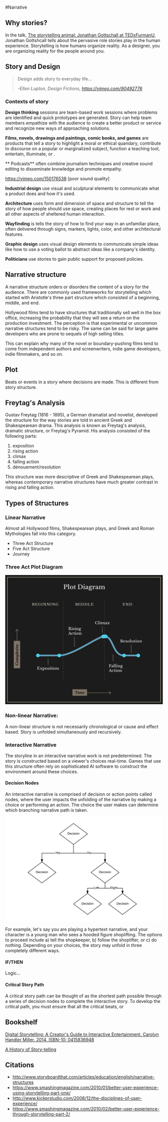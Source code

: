 #Narrative

## Why stories?
In the talk, [The storytelling animal: Jonathan Gottschall at TEDxFurmanU](https://www.youtube.com/watch?v=Vhd0XdedLpY), Jonathan Gottshcall tells about the pervasive role stories play in the human experience. Storytelling is how humans organize reality. As a designer, you are organizing reality for the people around you.

## Story and Design

>Design adds story to everyday life...
>
>*-Ellen Lupton, Design Fictions, https://vimeo.com/90492776*


### Contexts of story

**Design thinking** sessions are team-based work sessions where problems are identified and quick prototypes are generated. Story can help team members empathize with the audience to create a better product or service and recognize new ways of approaching solutions.

**Films, novels, drawings and paintings, comic books, and games** are products that tell a story to highlight a moral or ethical quandary, contribute to discourse on a popular or marginalized subject, function a teaching tool, entertain, illuminate, or . 

** Podcasts** often combine journalism techniques and creative sound editing to disseminate knowledge and promote empathy.

https://vimeo.com/150176538 [poor sound quality]

**Industrial design** use visual and sculptural elements to communicate what a product does and how it's used.

**Architecture** uses form and dimension of space and structure to tell the story of how people should use space, creating places for rest or work and all other aspects of sheltered human interaction.

**Wayfinding** is tells the story of how to find your way in an unfamiliar place, often delivered through signs, markers, lights, color, and other architectural features.

**Graphic design** uses visual design elements to communicate simple ideas like how to use a voting ballot to abstract ideas like a company's identity.

**Politicians** use stories to gain public support for proposed policies.

## Narrative structure
A narrative structure orders or disorders the content of a story for the audience. There are commonly used frameworks for storytelling which started with Aristotle's three part structure which consisted of a beginning, middle, and end.

Hollywood films tend to have structures that traditionally sell well in the box office, increasing the probability that they will see a return on the production investment. The perception is that experimental or uncommon narrative structures tend to be risky. The same can be said for large game developers who are prone to sequels of high selling titles.

This can explain why many of the novel or boundary-pushing films tend to come from independent authors and screenwriters, indie game developers, indie filmmakers, and so on.

## Plot

Beats or events in a story where decisions are made. This is different from story structure.

## Freytag's Analysis

Gustav Freytag (1816 - 1895), a German dramatist and novelist, developed the structure for the way stories are told in ancient Greek and Shakespearean drama. This analysis is known as Freytag's analysis, dramatic structure, or Freytag's Pyramid. His analysis consisted of the following parts:

1. exposition
2. rising action
3. climax
4. falling action
5. dénouement/resolution

This structure was more descriptive of Greek and Shakespearean plays, whereas contemporary narrative structures have much greater contrast in rising and falling action.
## Types of Structures
### Linear Narrative
Almost all Hollywood films, Shakespearean plays, and Greek and Roman Mythologies fall into this category.

- Three Act Structure
- Five Act Structure
- Journey

### Three Act Plot Diagram

![](plot_diagram_reverse2.png)

### Non-linear Narrative:
A non-linear structure is not necessarily chronological or cause and effect based. Story is unfolded simultaneously and recursively.

### Interactive Narrative
The storyline in an interactive narrative work is not predetermined. The story is constructed based on a viewer's choices real-time. Games that use this structure often rely on sophisticated AI software to construct the environment around these choices.

#### Decision Nodes
An interactive narrative is comprised of decision or action points called nodes, where the user impacts the unfolding of the narrative by making a choice or performing an action. The choice the user makes can determine which branching narrative path is taken.


![Branching paths](../interactive-narrative-branching-paths.png)

For example, let's say you are playing a hypertext narrative, and your character is a young man who sees a hooded figure shoplifting. The options to proceed include a) tell the shopkeeper, b) follow the shoplifter, or c) do nothing. Depending on your choices, the story may unfold in three completely different ways.

#### IF/THEN

Logic...

#### Critical Story Path 

A critical story path can be thought of as the shortest path possible through a series of decision nodes to complete the interactive story. To develop the critical path, you must ensure that all the critical beats, or 

## Bookshelf
[Digital Storytelling: A Creator's Guide to Interactive Entertainment. Carolyn Handler Miller. 2014. ISBN-10: 0415836948](http://www.amazon.com/Digital-Storytelling-creators-interactive-entertainment/dp/0415836948)

[A History of Story-telling]( https://openlibrary.org/books/OL7024013M/A_history_of_story-telling)


## Citations
- http://www.storyboardthat.com/articles/education/english/narrative-structures
- https://www.smashingmagazine.com/2010/01/better-user-experience-using-storytelling-part-one/
- http://www.kickerstudio.com/2008/12/the-disciplines-of-user-experience/
- https://www.smashingmagazine.com/2010/02/better-user-experience-through-storytelling-part-2/